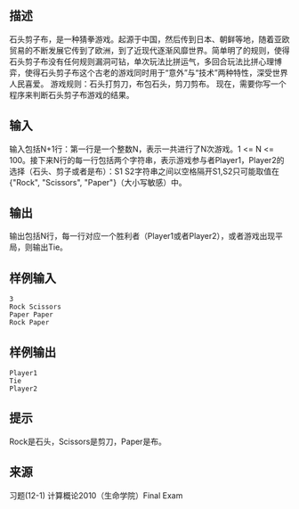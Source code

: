 ## 描述


石头剪子布，是一种猜拳游戏。起源于中国，然后传到日本、朝鲜等地，随着亚欧贸易的不断发展它传到了欧洲，到了近现代逐渐风靡世界。简单明了的规则，使得石头剪子布没有任何规则漏洞可钻，单次玩法比拼运气，多回合玩法比拼心理博弈，使得石头剪子布这个古老的游戏同时用于“意外”与“技术”两种特性，深受世界人民喜爱。
游戏规则：石头打剪刀，布包石头，剪刀剪布。
现在，需要你写一个程序来判断石头剪子布游戏的结果。

## 输入


输入包括N+1行：第一行是一个整数N，表示一共进行了N次游戏。1 <= N <= 100。接下来N行的每一行包括两个字符串，表示游戏参与者Player1，Player2的选择（石头、剪子或者是布）：S1 S2字符串之间以空格隔开S1,S2只可能取值在{"Rock", "Scissors", "Paper"}（大小写敏感）中。

## 输出


输出包括N行，每一行对应一个胜利者（Player1或者Player2），或者游戏出现平局，则输出Tie。

## 样例输入


```
3
Rock Scissors
Paper Paper
Rock Paper
```


## 样例输出


```
Player1
Tie
Player2
```


## 提示


Rock是石头，Scissors是剪刀，Paper是布。

## 来源


习题(12-1) 计算概论2010（生命学院）Final Exam

